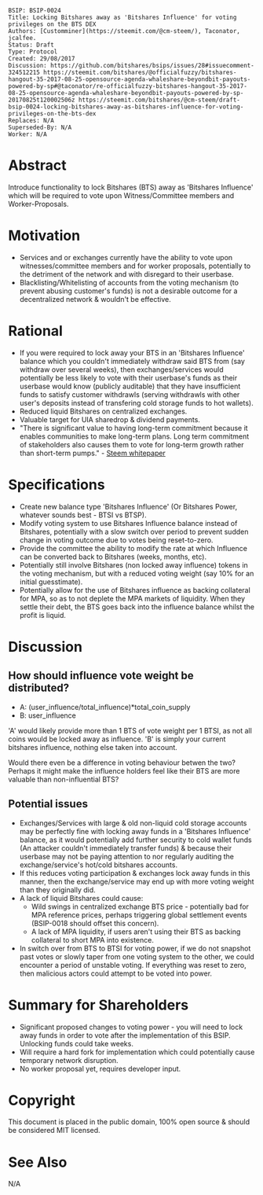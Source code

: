     BSIP: BSIP-0024
    Title: Locking Bitshares away as 'Bitshares Influence' for voting privileges on the BTS DEX
    Authors: [Customminer](https://steemit.com/@cm-steem/), Taconator, jcalfee.
    Status: Draft
    Type: Protocol
    Created: 29/08/2017
    Discussion: https://github.com/bitshares/bsips/issues/28#issuecomment-324512215 https://steemit.com/bitshares/@officialfuzzy/bitshares-hangout-35-2017-08-25-opensource-agenda-whaleshare-beyondbit-payouts-powered-by-sp#@taconator/re-officialfuzzy-bitshares-hangout-35-2017-08-25-opensource-agenda-whaleshare-beyondbit-payouts-powered-by-sp-20170825t120002506z https://steemit.com/bitshares/@cm-steem/draft-bsip-0024-locking-bitshares-away-as-bitshares-influence-for-voting-privileges-on-the-bts-dex
    Replaces: N/A
    Superseded-By: N/A
    Worker: N/A

# Abstract

Introduce functionality to lock Bitshares (BTS) away as 'Bitshares Influence' which will be required to vote upon Witness/Committee members and Worker-Proposals.  

# Motivation

* Services and or exchanges currently have the ability to vote upon witnesses/committee members and for worker proposals, potentially to the detriment of the network and with disregard to their userbase.
* Blacklisting/Whitelisting of accounts from the voting mechanism (to prevent abusing customer's funds) is not a desirable outcome for a decentralized network & wouldn't be effective.

# Rational

* If you were required to lock away your BTS in an 'Bitshares Influence' balance which you couldn't immediately withdraw said BTS from (say withdraw over several weeks), then exchanges/services would potentially be less likely to vote with their userbase's funds as their userbase would know (publicly auditable) that they have insufficient funds to satisfy customer withdrawls (serving withdrawls with other user's deposits instead of transfering cold storage funds to hot wallets).
* Reduced liquid Bitshares on centralized exchanges.
* Valuable target for UIA sharedrop & dividend payments.
* "There is significant value to having long-term commitment because it enables communities to make long-term plans. Long term commitment of stakeholders also causes them to vote for long-term growth rather than short-term pumps." - [Steem whitepaper](https://steem.io/SteemWhitePaper.pdf#h.3si6qbxpv4do)

# Specifications

* Create new balance type 'Bitshares Influence' (Or Bitshares Power, whatever sounds best - BTSI vs BTSP).
* Modify voting system to use Bitshares Influence balance instead of Bitshares, potentially with a slow switch over period to prevent sudden change in voting outcome due to votes being reset-to-zero.
* Provide the committee the ability to modify the rate at which Influence can be converted back to Bitshares (weeks, months, etc).
* Potentially still involve Bitshares (non locked away influence) tokens in the voting mechanism, but with a reduced voting weight (say 10% for an initial guesstimate).
* Potentially allow for the use of Bitshares influence as backing collateral for MPA, so as to not deplete the MPA markets of liquidity. When they settle their debt, the BTS goes back into the influence balance whilst the profit is liquid.

# Discussion

## How should influence vote weight be distributed?

* A: (user_influence/total_influence)*total_coin_supply
* B: user_influence

'A' would likely provide more than 1 BTS of vote weight per 1 BTSI, as not all coins would be locked away as influence.
'B' is simply your current bitshares influence, nothing else taken into account.

Would there even be a difference in voting behaviour betwen the two? Perhaps it might make the influence holders feel like their BTS are more valuable than non-influential BTS?

## Potential issues

* Exchanges/Services with large & old non-liquid cold storage accounts may be perfectly fine with locking away funds in a 'Bitshares Influence' balance, as it would potentially add further security to cold wallet funds (An attacker couldn't immediately transfer funds) & because their userbase may not be paying attention to nor regularly auditing the exchange/service's hot/cold bitshares accounts.
* If this reduces voting participation & exchanges lock away funds in this manner, then the exchange/service may end up with more voting weight than they originally did.
* A lack of liquid Bitshares could cause:
  * Wild swings in centralized exchange BTS price - potentially bad for MPA reference prices, perhaps triggering global settlement events (BSIP-0018 should offset this concern).
  * A lack of MPA liquidity, if users aren't using their BTS as backing collateral to short MPA into existence.
* In switch over from BTS to BTSI for voting power, if we do not snapshot past votes or slowly taper from one voting system to the other, we could encounter a period of unstable voting. If everything was reset to zero, then malicious actors could attempt to be voted into power.

# Summary for Shareholders

* Significant proposed changes to voting power - you will need to lock away funds in order to vote after the implementation of this BSIP. Unlocking funds could take weeks.
* Will require a hard fork for implementation which could potentially cause temporary network disruption.
* No worker proposal yet, requires developer input.

# Copyright

This document is placed in the public domain, 100% open source & should be considered MIT licensed.

# See Also

N/A